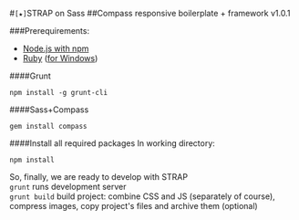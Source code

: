 #``[★]``STRAP on Sass
##Compass responsive boilerplate + framework v1.0.1

###Prerequirements:
* [Node.js with npm](http://nodejs.org/)
* [Ruby](https://www.ruby-lang.org) ([for Windows](http://rubyinstaller.org/))

####Grunt
```
npm install -g grunt-cli
```
####Sass+Compass
```
gem install compass
```
####Install all required packages
In working directory:
```
npm install
```


So, finally, we are ready to develop with STRAP  
`grunt` runs development server  
`grunt build` build project: combine CSS and JS (separately of course), compress images, copy project's files and archive them (optional)